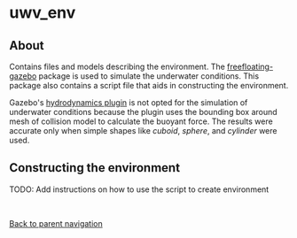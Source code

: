 # uwv_env

## About
Contains files and models describing the environment. The [freefloating-gazebo] package is used to simulate the underwater conditions. This package also contains a script file that aids in constructing the environment.

Gazebo's [hydrodynamics plugin] is not opted for the simulation of underwater conditions because the plugin uses the bounding box around mesh of collision model to calculate the buoyant force. The results were accurate only when simple shapes like *cuboid*, *sphere*, and *cylinder* were used.

## Constructing the environment
TODO: Add instructions on how to use the script to create environment

<br/>

[Back to parent navigation](../README.md#navigate)


[freefloating-gazebo]: https://github.com/freefloating-gazebo/freefloating_gazebo
[hydrodynamics plugin]: http://gazebosim.org/tutorials?tut=hydrodynamics&cat=physics